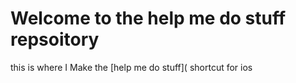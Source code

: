 Welcome to the help me do stuff repsoitory
=
this is where I Make the [help me do stuff]( shortcut for ios
